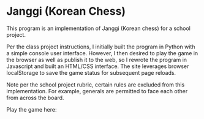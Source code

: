 # Janggi (Korean Chess)
This program is an implementation of Janggi (Korean chess) for a school project. 

Per the class project instructions, I initially built the program in Python with a simple console user interface. However, I then desired to play the game in the browser as well as publish it to the web, so I rewrote the program in Javascript and built an HTML/CSS interface. The site leverages browser localStorage to save the game status for subsequent page reloads. 

Note per the school project rubric, certain rules are excluded from this implementation. For example, generals are permitted to face each other from across the board.

Play the game here: 